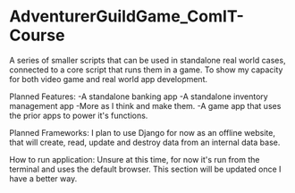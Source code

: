 # AdventurerGuildGame_ComIT-Course
A series of smaller scripts that can be used in standalone real world cases, connected to a core script that runs them in a game. To show my capacity for both video game and real world app development.

Planned Features:
-A standalone banking app
-A standalone inventory management app
-More as I think and make them.
-A game app that uses the prior apps to power it's functions.

Planned Frameworks: I plan to use Django for now as an offline website, that will create, read, update and destroy data from an internal data base.

How to run application: Unsure at this time, for now it's run from the terminal and uses the default browser. This section will be updated once I have a better way.
